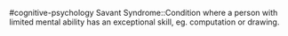 #cognitive-psychology 
Savant Syndrome::Condition where a person with limited mental ability has an exceptional skill, eg. computation or drawing.
<!--SR:!2024-04-13,4,230-->
